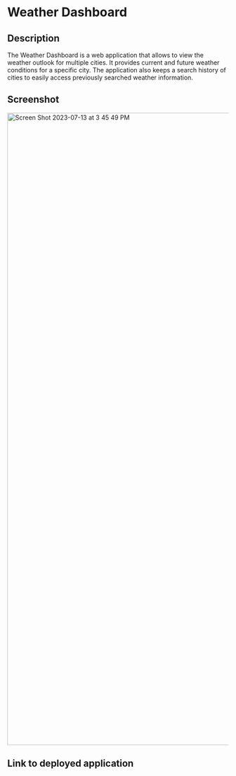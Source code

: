# Weather Dashboard

## Description
The Weather Dashboard is a web application that allows to view the weather outlook for multiple cities. It provides current and future weather conditions for a specific city. The application also keeps a search history of cities to easily access previously searched weather information.

## Screenshot

<img width="1438" alt="Screen Shot 2023-07-13 at 3 45 49 PM" src="https://github.com/angiecruz02/Weather-Dashboard/assets/33271291/9bb48922-4e0e-4e1f-91ee-f60e0b69738b">

## Link to deployed application